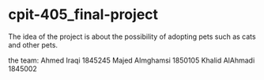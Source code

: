 # cpit-405_final-project 

The idea of the project is about the possibility of adopting pets such as cats and other pets.

the team:
Ahmed Iraqi	1845245
Majed Almghamsi	1850105
Khalid AlAhmadi	1845002

